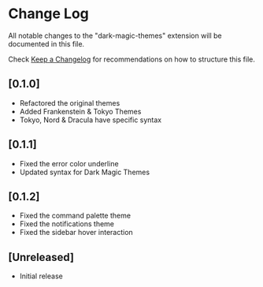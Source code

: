 # Change Log

All notable changes to the "dark-magic-themes" extension will be documented in this file.

Check [Keep a Changelog](http://keepachangelog.com/) for recommendations on how to structure this file.

 ## [0.1.0]
 - Refactored the original themes
 - Added Frankenstein & Tokyo Themes
  - Tokyo, Nord & Dracula have specific syntax
## [0.1.1]
- Fixed the error color underline
- Updated syntax for Dark Magic Themes
## [0.1.2]
- Fixed the command palette theme
- Fixed the notifications theme
- Fixed the sidebar hover interaction
## [Unreleased]

- Initial release
